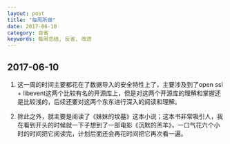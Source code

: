 ```yaml
---
layout: post
title: "每周所做"
date: 2017-06-10
category: 自省
keywords: 每周总结, 反省, 改进
---
```


## 2017-06-10

1. 这一周的时间主要都花在了数据导入的安全特性上了，主要涉及到了open ssl + libevent这两个比较有名的开源库上，但是对这两个开源库的理解和掌握还是比较浅的，后续还要对这两个东东进行深入的阅读和理解。

2. 除此之外，就主要是阅读了《妹妹的坟墓》这本小说；这本书非常吸引人，我在看到开头的时候就一下子想到了一部电影《沉默的羔羊》，一口气花六个小时的时间把它阅读完，计划后面还会再花时间把它再次看一遍。

